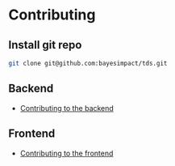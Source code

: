 # Contributing

## Install git repo

```bash
git clone git@github.com:bayesimpact/tds.git
```

## Backend
- [Contributing to the backend](backend/CONTRIBUTING.md)

## Frontend
- [Contributing to the frontend](frontend/CONTRIBUTING.md)
